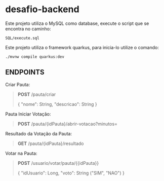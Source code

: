 # desafio-backend

Este projeto utiliza o MySQL como database, execute o script que se encontra no caminho:
```
SQL/execute.sql
```

Este projeto utiliza o framework quarkus, para inicia-lo utilize o comando:

```
./mvnw compile quarkus:dev
```

## ENDPOINTS

Criar Pauta:
> **POST**   /pauta/criar
> 
> {
>   "nome": String,
>   "descricao": String
> }

Pauta Iniciar Votação:
> **POST**   /pauta/{idPauta}/abrir-votacao?minutos=

Resultado da Votação da Pauta:
> **GET**   /pauta/{idPauta}/resultado 

Votar na Pauta:
> **POST**  /usuario/votar/pauta/{{idPauta}}
> 
> {
    "idUsuario": Long,
    "voto": String ("SIM", "NAO")
}


